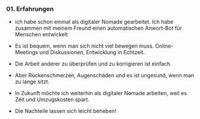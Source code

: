 

### 01. Erfahrungen 
- ich habe schon einmal als digitaler Nomade gearbeitet. Ich habe zusammen mit meinem Freund einen automatischen Anwort-Bot für Menschen entwickelt

- Es ist bequem, wenn man sich nicht viel bewegen muss. Online-Meetings und Diskussionen, Entwicklung in Echtzeit.

- Die Arbeit anderer zu überprüfen und zu korrigieren ist einfach.

- Aber Rückenschmerzen, Augenschäden und es ist ungesund, wenn man zu lange sitzt.

- In Zukunft möchte ich weiterhin als digitaler Nomade arbeiten, weil es Zeit und Umzugskosten spart.

- Die Nachteile lassen sich leicht beheben!
